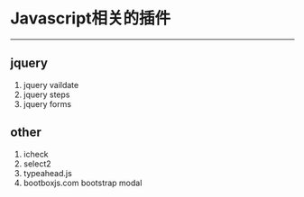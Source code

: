 # Javascript相关的插件
---

## jquery
1. jquery vaildate
2. jquery steps
3. jquery forms

## other
1. icheck
2. select2
3. typeahead.js
4. bootboxjs.com  bootstrap modal
